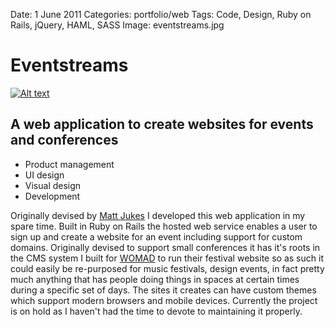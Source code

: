 Date: 1 June 2011
Categories: portfolio/web
Tags: Code, Design, Ruby on Rails, jQuery, HAML, SASS
Image: eventstreams.jpg

# Eventstreams

[![Alt text](/attachments/eventstreams.jpg "The Eventstreams logo")](http://eventstreamsapp.com/)

## A web application to create websites for events and conferences 

<ul class="skills">
  <li>Product management</li>
  <li>UI design</li>
  <li>Visual design</li>
  <li>Development</li>
</ul>

Originally devised by [Matt Jukes](http://digitalbydefault.com/) I developed this web application in my spare time. Built in Ruby on Rails the hosted web service enables a user to sign up and create a website for an event including support for custom domains. Originally devised to support small conferences it has it's roots in the CMS system I built for [WOMAD](http://womad.org) to run their festival website so as such it could easily be re-purposed for music festivals, design events, in fact pretty much anything that has people doing things in spaces at certain times during a specific set of days. The sites it creates can have custom themes which support modern browsers and mobile devices. Currently the project is on hold as I haven't had the time to devote to maintaining it properly.
